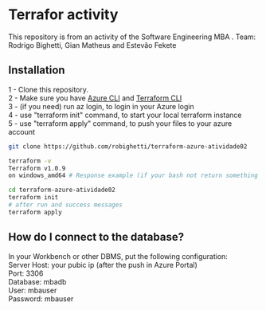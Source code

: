 # Terrafor activity

This repository is from an activity of the Software Engineering MBA .
Team: Rodrigo Bighetti, Gian Matheus and Estevão Fekete

## Installation

1 - Clone this repository. \
2 - Make sure you have [Azure CLI](https://docs.microsoft.com/pt-br/cli/azure/install-azure-cli) and [Terraform CLI](https://www.terraform.io/downloads.html) \
3 - (if you need) run az login, to login in your Azure login \
4 - use "terraform init" command, to start your local terraform instance \
5 - use "terraform apply" command, to push your files to your azure account

```bash
git clone https://github.com/robighetti/terraform-azure-atividade02
```

```bash
terraform -v 
Terraform v1.0.9
on windows_amd64 # Response example (if your bash not return something like this, please install terraform cli)
```

```bash
cd terraform-azure-atividade02
terraform init
# after run and success messages 
terraform apply
```

## How do I connect to the database?

In your Workbench or other DBMS, put the following configuration: \
Server Host: your pubic ip (after the push in Azure Portal) \
Port: 3306 \
Database: mbadb \
User: mbauser \
Password: mbauser 
